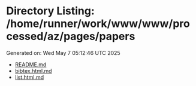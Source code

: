 # Directory Listing: /home/runner/work/www/www/processed/az/pages/papers
Generated on: Wed May  7 05:12:46 UTC 2025

- [README.md](README.md)
- [bibtex.html.md](bibtex.html.md)
- [list.html.md](list.html.md)

